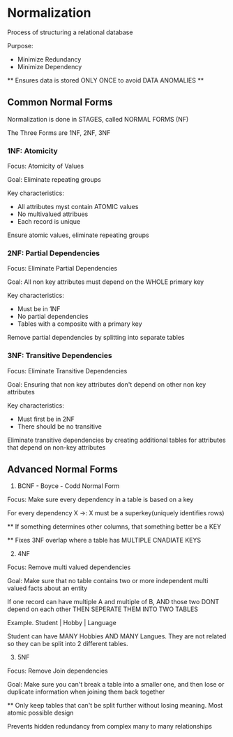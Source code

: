 # Normalization


Process of structuring a relational database

Purpose:

- Minimize Redundancy
- Minimize Dependency

** Ensures data is stored ONLY ONCE to avoid DATA ANOMALIES **


## Common Normal Forms

Normalization is done in STAGES, called NORMAL FORMS (NF)

The Three Forms are 1NF, 2NF, 3NF


### 1NF: Atomicity

Focus: Atomicity of Values

Goal: Eliminate repeating groups

Key characteristics:

- All attributes myst contain ATOMIC values
- No multivalued attribues
- Each record is unique

Ensure atomic values, eliminate repeating groups

### 2NF: Partial Dependencies

Focus: Eliminate Partial Dependencies

Goal: All non key attributes must depend on the WHOLE primary key

Key characteristics:

- Must be in 1NF
- No partial dependencies
- Tables with a composite with a primary key

Remove partial dependencies by splitting into separate tables


### 3NF: Transitive Dependencies

Focus: Eliminate Transitive Dependencies

Goal: Ensuring that non key attributes don't depend on other non key attributes

Key characteristics:

- Must first be in 2NF
- There should be no transitive 

Eliminate transitive dependencies by creating additional tables for attributes that depend on non-key attributes

## Advanced Normal Forms

1. BCNF - Boyce - Codd Normal Form

Focus: Make sure every dependency in a table is based on a key

For every dependency X ->: X must be a superkey(uniquely identifies rows)

** If something determines other columns, that something better be a KEY

** Fixes 3NF overlap where a table has MULTIPLE CNADIATE KEYS

2. 4NF

Focus: Remove multi valued dependencies

Goal: Make sure that no table contains two or more independent multi valued facts about an entity

If one record can have multiple A and multiple of B, AND those two DONT depend on each other THEN SEPERATE THEM INTO TWO TABLES

Example. Student | Hobby | Language

Student can have MANY Hobbies AND MANY Langues. They are not related so they can be split into 2 different tables.

3. 5NF

Focus: Remove Join dependencies

Goal: Make sure you can't break a table into a smaller one, and then lose or duplicate information when joining them back together

** Only keep tables that can't be split further without losing meaning. Most atomic possible design

Prevents hidden redundancy from complex many to many relationships


